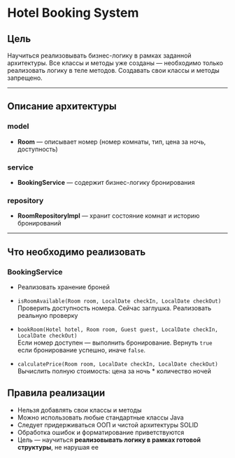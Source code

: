 # Hotel Booking System

## Цель

Научиться реализовывать бизнес-логику в рамках заданной архитектуры. Все классы и методы уже созданы — необходимо только
реализовать логику в теле методов. Создавать свои классы и методы запрещено.

---

## Описание архитектуры

### model

- **Room** — описывает номер (номер комнаты, тип, цена за ночь, доступность)

### service

- **BookingService** — содержит бизнес-логику бронирования

### repository

- **RoomRepositoryImpl** — хранит состояние комнат и историю бронирований

---

## Что необходимо реализовать

### BookingService

- Реализовать хранение броней

- `isRoomAvailable(Room room, LocalDate checkIn, LocalDate checkOut)`  
  Проверить доступность номера. Сейчас заглушка. Реализовать реальную проверку

- `bookRoom(Hotel hotel, Room room, Guest guest, LocalDate checkIn, LocalDate checkOut)`  
  Если номер доступен — выполнить бронирование. Вернуть `true` если бронирование
  успешно, иначе `false`.

- `calculatePrice(Room room, LocalDate checkIn, LocalDate checkOut)`  
  Вычислить полную стоимость: цена за ночь * количество ночей


## Правила реализации

- Нельзя добавлять свои классы и методы
- Можно использовать любые стандартные классы Java
- Следует придерживаться ООП и чистой архитектуры SOLID
- Обработка ошибок и форматирование приветствуются
- Цель — научиться **реализовывать логику в рамках готовой структуры**, не нарушая ее